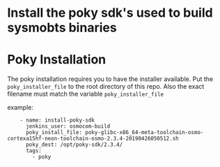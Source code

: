 # Install the poky sdk's used to build sysmobts binaries

# Poky Installation

The poky installation requires you to have the installer available.
Put the `poky_installer_file` to the root directory of this repo.
Also the exact filename must match the variable `poky_installer_file`

example:
```
    - name: install-poky-sdk
      jenkins_user: osmocom-build
      poky_install_file: poky-glibc-x86_64-meta-toolchain-osmo-cortexa15hf-neon-toolchain-osmo-2.3.4-20190426050512.sh
      poky_dest: /opt/poky-sdk/2.3.4/
      tags:
        - poky
```
